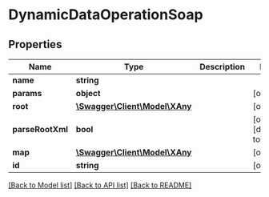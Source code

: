 # DynamicDataOperationSoap

## Properties
Name | Type | Description | Notes
------------ | ------------- | ------------- | -------------
**name** | **string** |  | 
**params** | **object** |  | [optional] 
**root** | [**\Swagger\Client\Model\XAny**](XAny.md) |  | [optional] 
**parseRootXml** | **bool** |  | [optional] [default to false]
**map** | [**\Swagger\Client\Model\XAny**](XAny.md) |  | [optional] 
**id** | **string** |  | [optional] 

[[Back to Model list]](../README.md#documentation-for-models) [[Back to API list]](../README.md#documentation-for-api-endpoints) [[Back to README]](../README.md)


